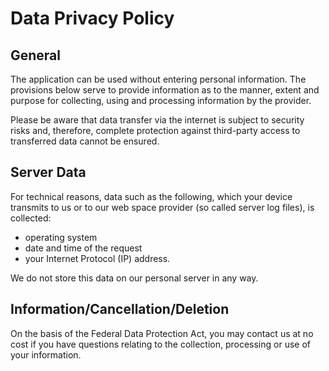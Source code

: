 # Data Privacy Policy


## General
The application can be used without entering personal information.
The provisions below serve to provide information as to the manner,
extent and purpose for collecting, using and processing information by the provider.

Please be aware that data transfer via the internet is subject to security risks and,
therefore, complete protection against third-party access to transferred data cannot be ensured.


## Server Data
For technical reasons, data such as the following, which your device
transmits to us or to our web space provider (so called server log files), is collected:
- operating system
- date and time of the request
- your Internet Protocol (IP) address.

We do not store this data on our personal server in any way.


## Information/Cancellation/Deletion
On the basis of the Federal Data Protection Act, you may contact us at
no cost if you have questions relating to the collection, processing or
use of your information.
